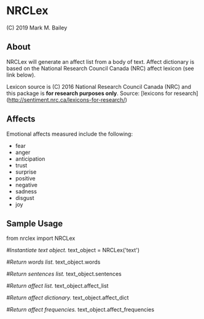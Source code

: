 # NRCLex

(C) 2019 Mark M. Bailey

## About
NRCLex will generate an affect list from a body of text.  Affect dictionary is based on the National Research Council Canada (NRC) affect lexicon (see link below).

Lexicon source is (C) 2016 National Research Council Canada (NRC) and this package is **for research purposes only**.  Source: [lexicons for research] (http://sentiment.nrc.ca/lexicons-for-research/)

## Affects
Emotional affects measured include the following:

* fear
* anger
* anticipation
* trust
* surprise
* positive
* negative
* sadness
* disgust
* joy

## Sample Usage

from nrclex import NRCLex

*#Instantiate text object.*
text_object = NRCLex('text')

*#Return words list.*
text_object.words

*#Return sentences list.*
text_object.sentences

*#Return affect list.*
text_object.affect_list

*#Return affect dictionary.*
text_object.affect_dict

*#Return affect frequencies.*
text_object.affect_frequencies
